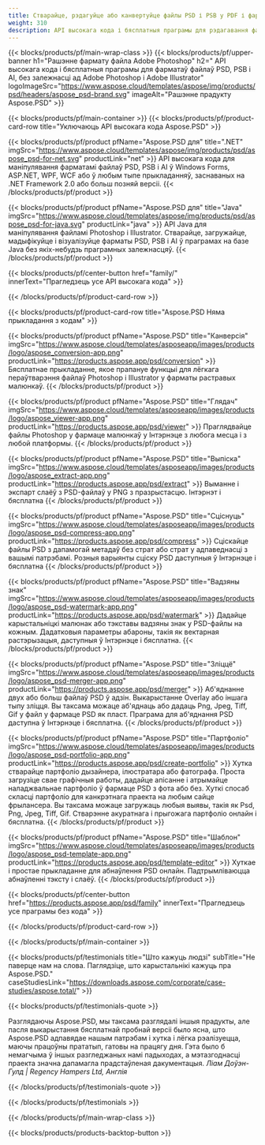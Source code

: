 ```yaml
---
title: Стварайце, рэдагуйце або канвертуйце файлы PSD і PSB у PDF і фарматы малюнкаў
weight: 310
description: API высокага кода і бясплатныя праграмы для рэдагавання файлаў Photoshop. Магчымасць абнаўляць ўласцівасці пласта, дадаваць вадзяныя знакі, круціць маштаб. Перавярнуць абрэзку.
---
```


{{< blocks/products/pf/main-wrap-class >}}
{{< blocks/products/pf/upper-banner h1="Рашэнне фармату файла Adobe Photoshop" h2=" API высокага кода і бясплатныя праграмы для фарматаў файлаў PSD, PSB і AI, без залежнасці ад Adobe Photoshop і Adobe Illustrator" logoImageSrc="https://www.aspose.cloud/templates/aspose/img/products/psd/headers/aspose_psd-brand.svg" imageAlt="Рашэнне прадукту Aspose.PSD" >}}

{{< blocks/products/pf/main-container >}}
{{< blocks/products/pf/product-card-row title="Уключаюць API высокага кода Aspose.PSD" >}}

{{< blocks/products/pf/product pfName="Aspose.PSD для" title=".NET" imgSrc="https://www.aspose.cloud/templates/aspose/img/products/psd/aspose_psd-for-net.svg" productLink="net" >}}
API высокага кода для маніпулявання фарматамі файлаў PSD, PSB і AI ў Windows Forms, ASP.NET, WPF, WCF або ў любым тыпе прыкладанняў, заснаваных на .NET Framework 2.0 або больш позняй версіі.
{{< /blocks/products/pf/product >}}

{{< blocks/products/pf/product pfName="Aspose.PSD для" title="Java" imgSrc="https://www.aspose.cloud/templates/aspose/img/products/psd/aspose_psd-for-java.svg" productLink="java" >}}
API Java для маніпулявання файламі Photoshop і Illustrator. Стварайце, загружайце, мадыфікуйце і візуалізуйце фарматы PSD, PSB і AI ў праграмах на базе Java без якіх-небудзь праграмных залежнасцяў.
{{< /blocks/products/pf/product >}}

{{< blocks/products/pf/center-button href="family/" innerText="Прагледзець усе API высокага кода" >}}

{{< /blocks/products/pf/product-card-row >}}

{{< blocks/products/pf/product-card-row title="Aspose.PSD Няма прыкладання з кодам" >}}

{{< blocks/products/pf/product pfName="Aspose.PSD" title="Канверсія" imgSrc="https://www.aspose.cloud/templates/asposeapp/images/products/logo/aspose_conversion-app.png" productLink="https://products.aspose.app/psd/conversion" >}}
Бясплатнае прыкладанне, якое прапануе функцыі для лёгкага пераўтварэння файлаў Photoshop і Illustrator у фарматы растравых малюнкаў.
{{< /blocks/products/pf/product >}}

{{< blocks/products/pf/product pfName="Aspose.PSD" title="Глядач" imgSrc="https://www.aspose.cloud/templates/asposeapp/images/products/logo/aspose_viewer-app.png" productLink="https://products.aspose.app/psd/viewer" >}}
Праглядвайце файлы Photoshop у фармаце малюнкаў у Інтэрнэце з любога месца і з любой платформы.
{{< /blocks/products/pf/product >}}

{{< blocks/products/pf/product pfName="Aspose.PSD" title="Выпіска" imgSrc="https://www.aspose.cloud/templates/asposeapp/images/products/logo/aspose_extract-app.png" productLink="https://products.aspose.app/psd/extract" >}}
Выманне і экспарт слаёў з PSD-файлаў у PNG з празрыстасцю. Інтэрнэт і бясплатна
{{< /blocks/products/pf/product >}}

{{< blocks/products/pf/product pfName="Aspose.PSD" title="Сціснуць" imgSrc="https://www.aspose.cloud/templates/asposeapp/images/products/logo/aspose_psd-compress-app.png" productLink="https://products.aspose.app/psd/compress" >}}
Сціскайце файлы PSD з дапамогай метадаў без страт або страт у адпаведнасці з вашымі патрэбамі. Розныя варыянты сціску PSD даступныя ў Інтэрнэце і бясплатна
{{< /blocks/products/pf/product >}}

{{< blocks/products/pf/product pfName="Aspose.PSD" title="Вадзяны знак" imgSrc="https://www.aspose.cloud/templates/asposeapp/images/products/logo/aspose_psd-watermark-app.png" productLink="https://products.aspose.app/psd/watermark" >}}
Дадайце карыстальніцкі малюнак або тэкставы вадзяны знак у PSD-файлы на кожным. Дадатковыя параметры абароны, такія як вектарная растэрызацыя, даступныя ў Інтэрнэце і бясплатна.
{{< /blocks/products/pf/product >}}

{{< blocks/products/pf/product pfName="Aspose.PSD" title="Зліццё" imgSrc="https://www.aspose.cloud/templates/asposeapp/images/products/logo/aspose_psd-merger-app.png" productLink="https://products.aspose.app/psd/merger" >}}
Аб'яднанне двух або больш файлаў PSD ў адзін. Выкарыстанне Overlay або іншага тыпу зліцця. Вы таксама можаце аб'яднаць або дадаць Png, Jpeg, Tiff, Gif у файл у фармаце PSD як пласт. Праграма для аб'яднання PSD даступна ў Інтэрнэце і бясплатна.
{{< /blocks/products/pf/product >}}

{{< blocks/products/pf/product pfName="Aspose.PSD" title="Партфоліо" imgSrc="https://www.aspose.cloud/templates/asposeapp/images/products/logo/aspose_psd-portfolio-app.png" productLink="https://products.aspose.app/psd/create-portfolio" >}}
Хутка стварайце партфоліо дызайнера, ілюстратара або фатографа. Проста загрузіце свае графічныя работы, дадайце апісанне і атрымайце наладжвальнае партфоліо ў фармаце PSD з фота або без. Хуткі спосаб скласці партфоліо для канкрэтнага праекта на любым сайце фрылансера. Вы таксама можаце загружаць любыя выявы, такія як Psd, Png, Jpeg, Tiff, Gif. Стварэнне акуратнага і прыгожага партфоліо онлайн і бясплатна.
{{< /blocks/products/pf/product >}}

{{< blocks/products/pf/product pfName="Aspose.PSD" title="Шаблон" imgSrc="https://www.aspose.cloud/templates/asposeapp/images/products/logo/aspose_psd-template-app.png" productLink="https://products.aspose.app/psd/template-editor" >}}
Хуткае і простае прыкладанне для абнаўлення PSD онлайн. Падтрымліваюцца абнаўленні тэксту і слаёў.
{{< /blocks/products/pf/product >}}

{{< blocks/products/pf/center-button href="https://products.aspose.app/psd/family" innerText="Прагледзець усе праграмы без кода" >}}

{{< /blocks/products/pf/product-card-row >}}

{{< /blocks/products/pf/main-container >}}

{{< blocks/products/pf/testimonials title="Што кажуць людзі" subTitle="Не паверце нам на слова. Паглядзіце, што карыстальнікі кажуць пра Aspose.PSD." caseStudiesLink="https://downloads.aspose.com/corporate/case-studies/aspose.total/" >}}

{{< blocks/products/pf/testimonials-quote >}}
<p class="first">
 Разглядаючы Aspose.PSD, мы таксама разглядалі іншыя прадукты, але пасля выкарыстання бясплатнай пробнай версіі было ясна, што Aspose.PSD адпавядае нашым патрэбам і хутка і лёгка рэалізуецца, маючы працоўны прататып, гатовы на працягу дня. Гэта было б немагчыма ў іншых разгледжаных намі падыходах, а мэтазгоднасці праекта значна дапамагла прадстаўленая дакументацыя.
 <em>
  Ліам Доўэн-Гулд | Regency Hampers Ltd, Англія
 </em>
</p>

{{< /blocks/products/pf/testimonials-quote >}}

{{< /blocks/products/pf/testimonials >}}

{{< /blocks/products/pf/main-wrap-class >}}

{{< blocks/products/products-backtop-button >}}
